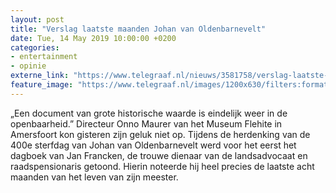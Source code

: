 ```yaml
---
layout: post
title: "Verslag laatste maanden Johan van Oldenbarnevelt"
date: Tue, 14 May 2019 10:00:00 +0200
categories: 
- entertainment 
- opinie 
externe_link: "https://www.telegraaf.nl/nieuws/3581758/verslag-laatste-maanden-johan-van-oldenbarnevelt"
feature_image: "https://www.telegraaf.nl/images/1200x630/filters:format(jpeg):quality(80)/cdn-kiosk-api.telegraaf.nl/b4334e1a-75cc-11e9-941a-02c309bc01c1.jpg"
---
```


<p class="intro">„Een document van grote historische waarde is eindelijk weer in de openbaarheid.” Directeur Onno Maurer van het Museum Flehite in Amersfoort kon gisteren zijn geluk niet op. Tijdens de herdenking van de 400e sterfdag van Johan van Oldenbarnevelt werd voor het eerst het dagboek van Jan Francken, de trouwe dienaar van de landsadvocaat en raadspensionaris getoond. Hierin noteerde hij heel precies de laatste acht maanden van het leven van zijn meester.</p>

